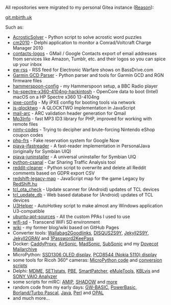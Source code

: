 All repositories were migrated to my personal Gitea instance ([Reason](https://news.ycombinator.com/item?id=43525395)):

[git.mbirth.uk](https://git.mbirth.uk/)

Such as:
* [AcrosticSolver](https://git.mbirth.uk/mbirth/AcrosticSolver) - Python script to solve acrostic word puzzles
* [cm2010](https://git.mbirth.uk/mbirth/cm2010) - Delphi application to monitor a Conrad/Voltcraft Charge Manager 2010
* [contacts-logos](https://git.mbirth.uk/mbirth/contacts-logos) - GMail / Google Contacts export of email addresses from services like Amazon, Tumblr, etc. and their logos so you can spice up your inbox
* [ew-rss](https://git.mbirth.uk/mbirth/ew-rss) - RSS feed for Electronic Warfare shows on BassDrive.com
* [Garmin GCD Parser](https://git.mbirth.uk/mbirth/gcd-parser) - Python parser and tools for Garmin GCD and RGN firmware files
* [hammerspoon-config](https://git.mbirth.uk/mbirth/hammerspoon-config) - my Hammerspoon setup, a BBC Radio player
* [hp-spectre-x360-4104ng-hackintosh](https://git.mbirth.uk/mbirth/hp-spectre-x360-4104ng-hackintosh) - OpenCore data to boot (Intel) macOS on a HP Spectre x360 13-4104ng
* [ipxe-config](https://git.mbirth.uk/mbirth/ipxe-config) - My iPXE config for booting tools via network
* [js-qlocktwo](https://git.mbirth.uk/mbirth/js-qlocktwo) - A QLOCKTWO implementation in JavaScript
* [mail-arc](https://git.mbirth.uk/mbirth/mail-arc) - ARC validation header generation for Qmail
* [Mp3Info](https://git.mbirth.uk/mbirth/php-mp3info) - fast MP3 ID3 library for PHP, improved for working with remote files
* [ninty-codes](https://git.mbirth.uk/mbirth/ninty-codes) - Trying to decipher and brute-forcing Nintendo eShop coupon codes
* [php-frs](https://git.mbirth.uk/mbirth/php-frs) - Fake reservation system for Google Now
* [pjava-jfastreader](https://git.mbirth.uk/mbirth/pjava-jfastreader) - A fast-reader implementation in PersonalJava (originally for Symbian UIQ)
* [pjava-juninstaller](https://git.mbirth.uk/mbirth/pjava-juninstaller) - A universal uninstaller for Symbian UIQ
* [python-csanal](https://git.mbirth.uk/mbirth/python-csanal) - Car Sharing Traffic Analysis tool
* [reddit-cleaner](https://git.mbirth.uk/mbirth/reddit-cleaner) - Python script to overwrite and delete all Reddit comments based on GDPR export CSV
* [redshift-legacy-map](https://git.mbirth.uk/mbirth/redshift-legacy-map) - JavaScript map for the game Legacy by [RedShift.hu](http://www.redshift.hu)
* [tcl_ota_check](https://git.mbirth.uk/mbirth/tcl_ota_check) - Update scanner for (Android) updates of TCL devices
* [tcl_update_db](https://git.mbirth.uk/mbirth/tcl_update_db) - Web based database for (Android) updates of TCL devices
* [U3Helper](https://git.mbirth.uk/mbirth/U3Helper) - AutoHotkey script to make almost any Windows application U3-compatible
* [ubuntu-apt-sources](https://git.mbirth.uk/mbirth/ubuntu-apt-sources) - All the custom PPAs I used to use
* [wifi-sd](https://git.mbirth.uk/mbirth/wifi-sd) - Transcend WiFi SD environment
* [wiki](https://git.mbirth.uk/mbirth/wiki.mbirth.de) - my former blog/wiki based on GitHub Pages
* Converter tools: [Wallabag2Goodlinks](https://git.mbirth.uk/mbirth/wallabag2goodlinks), [DISQUS2S9Y](https://git.mbirth.uk/mbirth/disqus2s9y), [Jekyll2S9Y](https://git.mbirth.uk/mbirth/jekyll2s9y), [Jekyll2GRAV](https://git.mbirth.uk/mbirth/jekyll2grav) and [1Password2KeePass](https://git.mbirth.uk/mbirth/1pif-to-kdbx)
* Docker: [CaddyProxy](https://git.mbirth.uk/mbirth/docker-caddyproxy), [AirSonic](https://git.mbirth.uk/mbirth/docker-airsonic), [MadSonic](https://git.mbirth.uk/mbirth/docker-madsonic), [SubSonic](https://git.mbirth.uk/mbirth/docker-subsonic) and my [Dovecot Mailarchive](https://git.mbirth.uk/mbirth/docker-dovecot)
* MicroPython: [SSD1306 OLED display](https://git.mbirth.uk/mbirth/wipy-ussd1306), [PCD8544 (Nokia 5110) display](https://git.mbirth.uk/mbirth/wipy-upcd8544)
* some tools for Ricoh 360° cameras: [MicroPython code](https://git.mbirth.uk/mbirth/wipy-theta) and [conversion scripts](https://git.mbirth.uk/mbirth/ricoh-theta)
* Delphi: [MDME](https://git.mbirth.uk/mbirth/delphi-mdme), [SETIstats](https://git.mbirth.uk/mbirth/delphi-setistats), [PBE](https://git.mbirth.uk/mbirth/delphi-pbe), [SmartPatcher](https://git.mbirth.uk/mbirth/delphi-smartpatcher), [eMuleTools](https://git.mbirth.uk/mbirth/delphi-emuletools), [KBLvis](https://git.mbirth.uk/mbirth/delphi-kblvis) and [SONY VAIO Analyzer](https://git.mbirth.uk/mbirth/delphi-sva)
* some scripts for mIRC: [AMIP](https://git.mbirth.uk/mbirth/mirc-amip), [SHADOW](https://git.mbirth.uk/mbirth/mirc-shadow) and [more](https://git.mbirth.uk/mbirth/mirc-scripts)
* random code from my early days: [GW-BASIC](https://git.mbirth.uk/mbirth/gwbasic), [PowerBasic](https://git.mbirth.uk/mbirth/powerbasic), [Borland/Turbo Pascal](https://git.mbirth.uk/mbirth/pascal), [Java](https://git.mbirth.uk/mbirth/java-hangman), [Perl](https://git.mbirth.uk/mbirth/perl-setistats) and [OPAL](https://git.mbirth.uk/mbirth/opal-examples)
* and much more...
